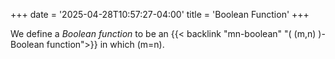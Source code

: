 +++
date = '2025-04-28T10:57:27-04:00'
title = 'Boolean Function'
+++

We define a _Boolean function_ to be an {{< backlink "mn-boolean"
"\( (m,n) \)-Boolean function">}} in which \(m=n\).
